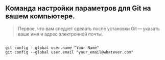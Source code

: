 ## Команда настройки параметров для Git на вашем компьютере.

> Первое, что вам следует сделать после установки Git — указать ваше имя и адрес электронной почты. 


```bash=

git config --global user.name "Your Name"
git config --global user.email "your_email@whatever.com"

```